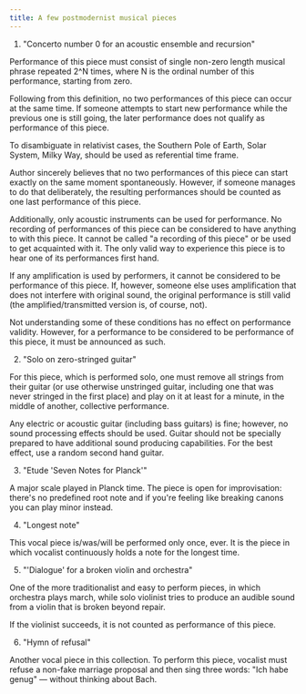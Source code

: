 ```yaml
---
title: A few postmodernist musical pieces
---
```


1. "Concerto number 0 for an acoustic ensemble and recursion"

Performance of this piece must consist of single non-zero length musical phrase
repeated 2^N times, where N is the ordinal number of this performance, starting
from zero.

Following from this definition, no two performances of this piece can occur at
the same time. If someone attempts to start new performance while the
previous one is still going, the later performance does not qualify as
performance of this piece.

To disambiguate in relativist cases, the Southern Pole of Earth, Solar System,
Milky Way, should be used as referential time frame.

Author sincerely believes that no two performances of this piece can start
exactly on the same moment spontaneously. However, if someone manages to do that
deliberately, the resulting performances should be counted as one last
performance of this piece.

Additionally, only acoustic instruments can be used for performance. No
recording of performances of this piece can be considered to have anything to
with this piece. It cannot be called "a recording of this piece" or be used to
get acquainted with it. The only valid way to experience this piece is to hear
one of its performances first hand.

If any amplification is used by performers, it cannot be considered to be
performance of this piece. If, however, someone else uses amplification that
does not interfere with original sound, the original performance is still valid
(the amplified/transmitted version is, of course, not).

Not understanding some of these conditions has no effect on performance
validity. However, for a performance to be considered to be performance of this
piece, it must be announced as such.

2. "Solo on zero-stringed guitar"

For this piece, which is performed solo, one must remove all strings from their
guitar (or use otherwise unstringed guitar, including one that was never
stringed in the first place) and play on it at least for a minute, in the middle
of another, collective performance.

Any electric or acoustic guitar (including bass guitars) is fine; however, no
sound processing effects should be used. Guitar should not be specially prepared
to have additional sound producing capabilities. For the best effect, use a
random second hand guitar.

3. "Etude 'Seven Notes for Planck'"

A major scale played in Planck time. The piece is open for improvisation:
there's no predefined root note and if you're feeling like breaking canons you
can play minor instead.

4. "Longest note"

This vocal piece is/was/will be performed only once, ever. It is the piece in
which vocalist continuously holds a note for the longest time.

5. "'Dialogue' for a broken violin and orchestra"

One of the more traditionalist and easy to perform pieces, in which orchestra
plays march, while solo violinist tries to produce an audible sound from a
violin that is broken beyond repair.

If the violinist succeeds, it is not counted as performance of this piece.

6. "Hymn of refusal"

Another vocal piece in this collection. To perform this piece, vocalist must
refuse a non-fake marriage proposal and then sing three words: "Ich habe genug"
— without thinking about Bach.
